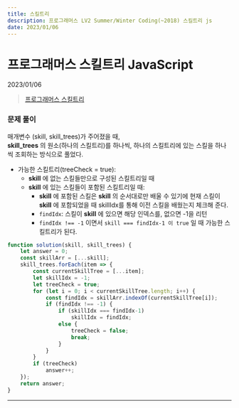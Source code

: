 ```yaml
---
title: 스킬트리
description: 프로그래머스 LV2 Summer/Winter Coding(~2018) 스킬트리 js
date: 2023/01/06
---
```


# 프로그래머스 스킬트리 JavaScript
<div class="flex justify-end text-sm">2023/01/06</div>

> <a href="https://school.programmers.co.kr/learn/courses/30/lessons/49993" target="_blank" class="font-bold">프로그래머스 스킬트리</a>

### 문제 풀이
매개변수 (skill, skill_trees)가 주어졌을 때,  
**skill_trees** 의 원소(하나의 스킬트리)를 하나씩, 하나의 스킬트리에 있는 스킬을 하나씩 조회하는 방식으로 풀었다.
- 가능한 스킬트리(treeCheck = true):
    - **skill** 에 없는 스킬들만으로 구성된 스킬트리일 때 
    - **skill** 에 있는 스킬들이 포함된 스킬트리일 때:
        - **skill** 에 포함된 스킬은 **skill** 의 순서대로만 배울 수 있기에 현재 스킬이 **skill** 에 포함되었을 때 skillIdx를 통해 이전 스킬을 배웠는지 체크해 준다.
        - `findIdx`: 스킬이 **skill** 에 있으면 해당 인덱스를, 없으면 -1을 리턴
        - `findIdx !== -1` 이면서 `skill === findIdx-1 이 true` 일 때 가능한 스킬트리가 된다.  


``` js
function solution(skill, skill_trees) {
    let answer = 0;
    const skillArr = [...skill];
    skill_trees.forEach(item => {
        const currentSkillTree = [...item];
        let skillIdx = -1;
        let treeCheck = true;
        for (let i = 0; i < currentSkillTree.length; i++) {
            const findIdx = skillArr.indexOf(currentSkillTree[i]);
            if (findIdx !== -1) {
                if (skillIdx === findIdx-1)
                    skillIdx = findIdx;
                else {
                    treeCheck = false;
                    break;
                }
            }
        }
        if (treeCheck)
            answer++;
    });
    return answer;
}
```

---